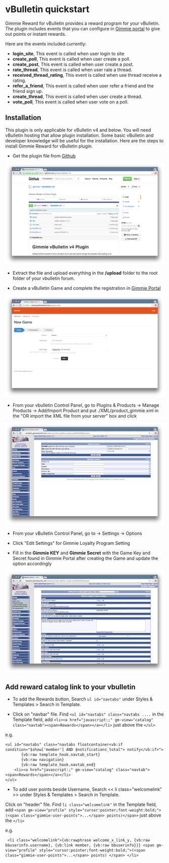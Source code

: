 # vBulletin quickstart

Gimmie Reward for vBulletin provides a reward program for your vBulletin. The plugin includes events that you can configure in [Gimmie portal](https://portal.gimmieworld.com) to give out points or instant rewards.

Here are the events included currently:

- __login_site__, This event is called when user login to site
- __create_poll__, This event is called when user create a poll.
- __create_post__, This event is called when user create a post.
- __rate_thread__, This event is called when user rate a thread.
- __received_thread_rating__, This event is called when use thread receive a rating.
- __refer_a_friend__, This event is called when user refer a friend and the friend sign up.
- __create_thread__, This event is called when user create a thread.
- __vote_poll__, This event is called when user vote on a poll.

## Installation

This plugin is only applicable for vBulletin v4 and below. You will need vBulletin hosting that allow plugin installation. Some basic vBulletin and developer knowledge will be useful for the installation. Here are the steps to install Gimmie Reward for vBulletin plugin.

- Get the plugin file from [Github](https://github.com/gimmie/vbulletin-v4)

![Gimmie Reward for vBulletin plugin on Github](images/vbulletin/vbulletin1.png)

- Extract the file and upload everything in the __/upload__ folder to the root folder of your vbulletin forum.

- Create a vBulletin Game and complete the registration in [Gimmie Portal](https://portal.gimmieworld.com/games/new)

![Add/Import Product](images/vbulletin/vbulletin2.png)

- From your vbulletin Control Panel, go to Plugins & Products -> Manage Products -> Add/Import Product and put ./XML/product_gimmie.xml in the "OR import the XML file from your server" box and click

![Add/Import Product](images/vbulletin/vbulletin3.png)

- From your vBulletin Control Panel, go to -> Settings -> Options

- Click "Edit Settings" for Gimmie Loyalty Program Setting

- Fill in the __Gimmie KEY__ and __Gimmie Secret__ with the Game Key and Secret found in Gimmie Portal after creating the Game and update the option accordingly

![Gimmie Loyalty Program Setting](images/vbulletin/vbulletin4.png)

## Add reward catalog link to your vbulletin

 - To add the Rewards button, Search ```ul id="navtabs"``` under Styles & Templates > Search in Template. 

 - Click on "navbar" file. Find ```<ul id="navtabs" class="navtabs ....``` in the Template field, add ```<li><a href="javascript:;" gm-view="catalog" class="navtab"><span>Rewards</span></a></li>``` just above the ```</ul>```

 e.g.

 ```
 <ul id="navtabs" class="navtabs floatcontainer<vb:if condition="$show['member'] AND $notifications_total"> notify</vb:if>">
 		{vb:raw template_hook.navtab_start}
 		{vb:raw navigation}
 		{vb:raw template_hook.navtab_end}
     <li><a href="javascript:;" gm-view="catalog" class="navtab"><span>Rewards</span></a></li>
 </ul>
 ```
 
 - To add user points beside Username, Search << li class="welcomelink" >> under Styles & Templates > Search in Template. 

 Click on "header" file. Find ``` li class="welcomelink" ``` in the Template field, add ``` <span gm-view="profile" style="cursor:pointer;font-weight:bold;">(<span class="gimmie-user-points">...</span> points)</span> ``` just above the ```</li>```

 e.g. 

 ```
  <li class="welcomelink">{vb:rawphrase welcome_x_link_y, {vb:raw bbuserinfo.username}, {vb:link member, {vb:raw bbuserinfo}}} <span gm-view="profile" style="cursor:pointer;font-weight:bold;">(<span class="gimmie-user-points">...</span> points) </span> </li>
 ```
 